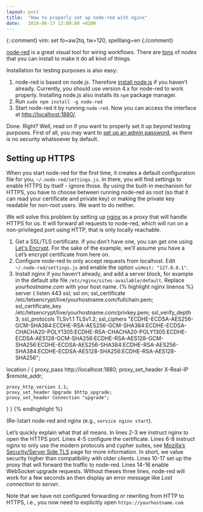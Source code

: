 ```yaml
---
layout: post
title:  "How to properly set up node-red with nginx"
date:   2016-06-17 13:00:00 +0200
---
```

{::comment}
vim: set fo=aw2tq, tw=120, spelllang=en
{:/comment}

[node-red](http://nodered.org/) is a great visual tool for wiring workflows. 
There are [tons](http://flows.nodered.org/) of *nodes* that you can install to 
make it do all kind of things.

Installation for testing purposes is also easy:

1. node-red is based on node.js. Therefore [install 
   node.js](https://nodejs.org/en/download/package-manager/) if you
   haven’t already. Currently, you should use version 4.x for node-red to work 
   properly. Installing node.js also installs its `npm` package manager.
2. Run `sudo npm install -g node-red`
3. Start node-red it by running `node-red`. Now you can access the interface at 
   [http://localhost:1880/](http://localhost:1880/).

Done. Right? Well, read on if you want to properly set it up beyond testing 
purposes. First of all, you may want to [set up an admin 
password](http://nodered.org/docs/security), as there is no security whatsoever 
by default.

## Setting up HTTPS

When you start node-red for the first time, it creates a default configuration 
file for you, `~/.node-red/settings.js`. In there, you will find settings to 
enable HTTPS by itself - ignore those. By using the built-in mechanism for 
HTTPS, you have to choose between running node-red as root (so that it can read 
your certificate and private key) or making the private key readable for 
non-root users. We want to do neither.

We will solve this problem by setting up [nginx](https://www.nginx.com/) as a 
proxy that will handle HTTPS for us. It will forward all requests to node-red, 
which will run on a non-privileged port using HTTP, that is only locally 
reachable. 

1. Get a SSL/TLS certificate. If you don’t have one, you can get one using 
[Let's Encrypt](https://letsencrypt.org/). For the sake of the example, we’ll 
assume you have a Let’s encrypt certificate from here on. 
2. Configure node-red to only accept requests from localhost. Edit 
`~/.node-red/settings.js` and enable the option `uiHost: "127.0.0.1"`.
3. Install nginx if you haven’t already, and add a server block, for example in 
the default site file `/etc/nginx/sites-available/default`. Replace 
*yourhostname.com* with your host name. 
{% highlight nginx linenos %}
server {
  listen 443 ssl;
  ssl on;
  ssl_certificate /etc/letsencrypt/live/yourhostname.com/fullchain.pem;
  ssl_certificate_key /etc/letsencrypt/live/yourhostname.com/privkey.pem; 
  ssl_verify_depth 3;
  ssl_protocols TLSv1.1 TLSv1.2;
  ssl_ciphers "ECDHE-ECDSA-AES256-GCM-SHA384:ECDHE-RSA-AES256-GCM-SHA384:ECDHE-ECDSA-CHACHA20-POLY1305:ECDHE-RSA-CHACHA20-POLY1305:ECDHE-ECDSA-AES128-GCM-SHA256:ECDHE-RSA-AES128-GCM-SHA256:ECDHE-ECDSA-AES256-SHA384:ECDHE-RSA-AES256-SHA384:ECDHE-ECDSA-AES128-SHA256:ECDHE-RSA-AES128-SHA256";

  location / {
    proxy_pass http://localhost:1880;
    proxy_set_header X-Real-IP $remote_addr;

    proxy_http_version 1.1;
    proxy_set_header Upgrade $http_upgrade;
    proxy_set_header Connection "upgrade";
  } 
} 
{% endhighlight %}

(Re-)start node-red and nginx (e.g., `service nginx start`).

Let’s quickly explain what that all means. In lines 2-3 we instruct nginx to 
open the HTTPS port. Lines 4-5 configure the certificate. Lines 6-8 instruct 
nginx to only use the modern protocols and cypher suites, see [Mozilla’s 
Security/Server Side TLS](https://wiki.mozilla.org/Security/Server_Side_TLS) 
page for more information. In short, we value security higher than 
compatibility with older clients. Lines 10-17 set up the proxy that will 
forward the traffic to node-red. Lines 14-16 enable WebSocket upgrade requests. 
Without theses three lines, node-red will work for a few seconds an then 
display an error message like *Lost connection to server*.

Note that we have not configured forwarding or rewriting from HTTP to HTTPS, 
i.e., you now need to explicitly open `https://yourhostname.com`.


